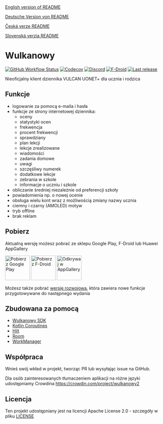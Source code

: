[English version of README](README.en.md)

[Deutsche Version von README](README.de.md)

[Česká verze README](README.cs.md)

[Slovenská verzia README](README.sk.md)

# Wulkanowy

[![GitHub Workflow Status](https://img.shields.io/github/workflow/status/wulkanowy/wulkanowy/Tests/develop?style=flat-square)](https://github.com/wulkanowy/wulkanowy/actions)
[![Codecov](https://img.shields.io/codecov/c/github/wulkanowy/wulkanowy/master.svg?style=flat-square)](https://codecov.io/gh/wulkanowy/wulkanowy)
[![Discord](https://img.shields.io/discord/390889354199040011.svg?style=flat-square)](https://discord.gg/vccAQBr)
[![F-Droid](https://img.shields.io/f-droid/v/io.github.wulkanowy.svg?style=flat-square)](https://f-droid.org/packages/io.github.wulkanowy/)
[![Last release](https://img.shields.io/github/release/wulkanowy/wulkanowy.svg?logo=github&style=flat-square)](https://github.com/wulkanowy/wulkanowy/releases)

Nieoficjalny klient dziennika VULCAN UONET+ dla ucznia i rodzica

## Funkcje

* logowanie za pomocą e-maila i hasła
* funkcje ze strony internetowej dziennika:
    * oceny
    * statystyki ocen
    * frekwencja
    * procent frekwencji
    * sprawdziany
    * plan lekcji
    * lekcje zrealizowane
    * wiadomości
    * zadania domowe
    * uwagi
    * szczęśliwy numerek
    * dodatkowe lekcje
    * zebrania w szkole
    * informacje o uczniu i szkole
* obliczanie średniej niezależnie od preferencji szkoły
* powiadomienia np. o nowej ocenie
* obsługa wielu kont wraz z możliwością zmiany nazwy ucznia 
* ciemny i czarny (AMOLED) motyw
* tryb offline
* brak reklam

## Pobierz

Aktualną wersję możesz pobrać ze sklepu Google Play, F-Droid lub Huawei AppGallery

[<img src="https://play.google.com/intl/en_us/badges/images/generic/en_badge_web_generic.png"
    alt="Pobierz z Google Play"
    height="80">](https://play.google.com/store/apps/details?id=io.github.wulkanowy)
[<img src="https://fdroid.gitlab.io/artwork/badge/get-it-on.png"
    alt="Pobierz z F-Droid"
    height="80">](https://f-droid.org/packages/io.github.wulkanowy/)
[<img src="appgallery_badge.png"
    alt="Odkrywaj w AppGallery"
    height="80">](https://appgallery.cloud.huawei.com/ag/n/app/C101440411?channelId=Badge&id=1b3f7fbb700849a9be0dba6b520b2282&s=EB1D3BF9ED9D1564D869B7B94B18016D3CABFCA5AEFB8E29F675FA04E0DC131D&detailType=0&v=)


Możesz także pobrać [wersję rozwojową](https://wulkanowy.github.io/#download), która zawiera nowe funkcje przygotowywane do następnego wydania


## Zbudowana za pomocą

* [Wulkanowy SDK](https://github.com/wulkanowy/sdk)
* [Kotlin Coroutines](https://kotlinlang.org/docs/reference/coroutines-overview.html)
* [Hilt](https://dagger.dev/hilt/)
* [Room](https://developer.android.com/topic/libraries/architecture/room)
* [WorkManager](https://developer.android.com/topic/libraries/architecture/workmanager) 

## Współpraca

Wnieś swój wkład w projekt, tworząc PR lub wysyłając issue na GitHub.

Dla osób zainteresowanych tłumaczeniem aplikacji na różne języki udostępniamy Crowdina
https://crowdin.com/project/wulkanowy2

## Licencja

Ten projekt udostępniany jest na licencji Apache License 2.0 - szczegóły w pliku [LICENSE](LICENSE)
